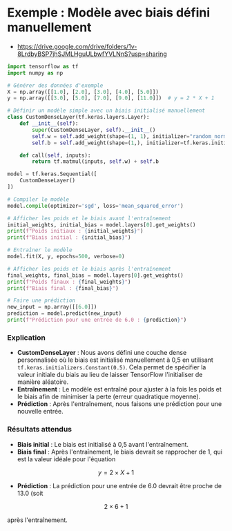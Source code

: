 # Exemple : Modèle avec biais défini manuellement

- https://drive.google.com/drive/folders/1v-8LrdbyBSP7jhSJMLHguULbwfYVLNnS?usp=sharing
  
```python
import tensorflow as tf
import numpy as np

# Générer des données d'exemple
X = np.array([[1.0], [2.0], [3.0], [4.0], [5.0]])
y = np.array([[3.0], [5.0], [7.0], [9.0], [11.0]])  # y = 2 * X + 1

# Définir un modèle simple avec un biais initialisé manuellement
class CustomDenseLayer(tf.keras.layers.Layer):
    def __init__(self):
        super(CustomDenseLayer, self).__init__()
        self.w = self.add_weight(shape=(1, 1), initializer="random_normal", trainable=True)
        self.b = self.add_weight(shape=(1,), initializer=tf.keras.initializers.Constant(0.5), trainable=True)

    def call(self, inputs):
        return tf.matmul(inputs, self.w) + self.b

model = tf.keras.Sequential([
    CustomDenseLayer()
])

# Compiler le modèle
model.compile(optimizer='sgd', loss='mean_squared_error')

# Afficher les poids et le biais avant l'entraînement
initial_weights, initial_bias = model.layers[0].get_weights()
print(f"Poids initiaux : {initial_weights}")
print(f"Biais initial : {initial_bias}")

# Entraîner le modèle
model.fit(X, y, epochs=500, verbose=0)

# Afficher les poids et le biais après l'entraînement
final_weights, final_bias = model.layers[0].get_weights()
print(f"Poids finaux : {final_weights}")
print(f"Biais final : {final_bias}")

# Faire une prédiction
new_input = np.array([[6.0]])
prediction = model.predict(new_input)
print(f"Prédiction pour une entrée de 6.0 : {prediction}")
```

### Explication

- **CustomDenseLayer** : Nous avons défini une couche dense personnalisée où le biais est initialisé manuellement à 0,5 en utilisant `tf.keras.initializers.Constant(0.5)`. Cela permet de spécifier la valeur initiale du biais au lieu de laisser TensorFlow l'initialiser de manière aléatoire.
- **Entraînement** : Le modèle est entraîné pour ajuster à la fois les poids et le biais afin de minimiser la perte (erreur quadratique moyenne).
- **Prédiction** : Après l'entraînement, nous faisons une prédiction pour une nouvelle entrée.

### Résultats attendus

- **Biais initial** : Le biais est initialisé à 0,5 avant l'entraînement.
- **Biais final** : Après l'entraînement, le biais devrait se rapprocher de 1, qui est la valeur idéale pour l'équation

$$
y = 2 \times X + 1
$$

- **Prédiction** : La prédiction pour une entrée de 6.0 devrait être proche de 13.0 (soit

$$
2 \times 6 + 1
$$

après l'entraînement.

